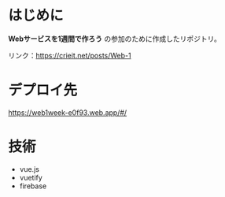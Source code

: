 # はじめに

**Webサービスを1週間で作ろう**
の参加のために作成したリポジトリ。

リンク：https://crieit.net/posts/Web-1

# デプロイ先
https://web1week-e0f93.web.app/#/


# 技術
- vue.js
- vuetify
- firebase
